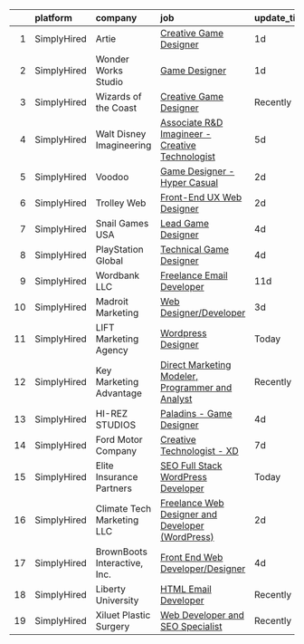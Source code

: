 

|    | platform    | company                      | job                                                                                                                                                              | update_time   | location       |
|---:|:------------|:-----------------------------|:-----------------------------------------------------------------------------------------------------------------------------------------------------------------|:--------------|:---------------|
|  1 | SimplyHired | Artie                        | [Creative Game Designer](https://www.simplyhired.com/job/jAPfhzlqYAJE8J6LHwrfWP9yl4mzQOEepNoL_y42MLKaCtFICluczw?q=creative+programmer)                           | 1d            | Remote         |
|  2 | SimplyHired | Wonder Works Studio          | [Game Designer](https://www.simplyhired.com/job/tK2SMhVyJcBVSObjlHd7mJrYrNQkopyz5WKkjvkt70HlWnFvotrJbw?q=creative+programmer)                                    | 1d            | Arlington, TX  |
|  3 | SimplyHired | Wizards of the Coast         | [Creative Game Designer](https://www.simplyhired.com/job/3U5NPAcld9zZ3VOc-NItCD-NzNvgqaZqPjmcmGZRZsaeN5WygOP2eA?q=creative+programmer)                           | Recently      | Renton, WA     |
|  4 | SimplyHired | Walt Disney Imagineering     | [Associate R&D Imagineer - Creative Technologist](https://www.simplyhired.com/job/IUPxdsyhfCDHwkDlphIuDwK1mwkyVWzdhd89r1DDBnBLu4D8tS6o-Q?q=creative+programmer)  | 5d            | Glendale, CA   |
|  5 | SimplyHired | Voodoo                       | [Game Designer - Hyper Casual](https://www.simplyhired.com/job/nrNi-efftHdZ_R-PvjisMGsI2zQCb6FBldSmSPhu1ESqIMEoJUZ2uQ?q=creative+programmer)                     | 2d            | Remote         |
|  6 | SimplyHired | Trolley Web                  | [Front-End UX Web Designer](https://www.simplyhired.com/job/QpPKvuRfsUX6U20dpzNXvbNmXDB6P2MQxMPi2d-q_spIvDkfwc2dIw?q=creative+programmer)                        | 2d            | Remote         |
|  7 | SimplyHired | Snail Games USA              | [Lead Game Designer](https://www.simplyhired.com/job/EY7Oapu30bOdn8vyR8LomOVGno446LKBP_PzuSrXhFmjksGn5YKsZA?q=creative+programmer)                               | 4d            | Remote         |
|  8 | SimplyHired | PlayStation Global           | [Technical Game Designer](https://www.simplyhired.com/job/7w_m75tVSsdJfGG8-BgfsQgtgZU-8DR3pOviWnktF4KtuZ_7hTMJow?q=creative+programmer)                          | 4d            | San Diego, CA  |
|  9 | SimplyHired | Wordbank LLC                 | [Freelance Email Developer](https://www.simplyhired.com/job/sx2d2cgWl_ZQTzz1OX1Od5QdPeJ8LNxqDrYUuOjNYPUXHdM4ZISimQ?q=creative+programmer)                        | 11d           | Remote         |
| 10 | SimplyHired | Madroit Marketing            | [Web Designer/Developer](https://www.simplyhired.com/job/2ECCZKv_yRidqYSoG3u4dtl6EIssDNlefGaCRzsDoIHb3JnxZOP6Lw?q=creative+programmer)                           | 3d            | Remote         |
| 11 | SimplyHired | LIFT Marketing Agency        | [Wordpress Designer](https://www.simplyhired.com/job/Q_c0dPIknWiGda4WUnzVuUYxryU-NjP8Hwa0kapQhsRQW6xBOeMWtQ?q=creative+programmer)                               | Today         | Fort Worth, TX |
| 12 | SimplyHired | Key Marketing Advantage      | [Direct Marketing Modeler, Programmer and Analyst](https://www.simplyhired.com/job/4p2uYsb0Brv0dgLudlR_74Ka76R1azG0I7DJ7k8BVtlMJ4gr406BAg?q=creative+programmer) | Recently      | Newtown, CT    |
| 13 | SimplyHired | HI-REZ STUDIOS               | [Paladins - Game Designer](https://www.simplyhired.com/job/5r-_b3mfLX359J1SgSSgz3YrA6TOBYLzyFuUssq8vmUTT0kHdimJfg?q=creative+programmer)                         | 4d            | Remote         |
| 14 | SimplyHired | Ford Motor Company           | [Creative Technologist - XD](https://www.simplyhired.com/job/-xKDuHhkzG5Adx14kYxnyOdpEiJmo4UlPpV5jIc2V60_8-0QACTXCQ?q=creative+programmer)                       | 7d            | Dearborn, MI   |
| 15 | SimplyHired | Elite Insurance Partners     | [SEO Full Stack WordPress Developer](https://www.simplyhired.com/job/Fjhwa743HmxsXoBIr8luOdotWNUyyIHQpj3uX0fJ-WOP3BNSK5Amow?q=creative+programmer)               | Today         | Remote         |
| 16 | SimplyHired | Climate Tech Marketing LLC   | [Freelance Web Designer and Developer (WordPress)](https://www.simplyhired.com/job/S_9EoZ8wLXhSScJU2itoPn5Mue1LWSwTjpycuMtZ41y8I2Bx_hlO3A?q=creative+programmer) | 2d            | Remote         |
| 17 | SimplyHired | BrownBoots Interactive, Inc. | [Front End Web Developer/Designer](https://www.simplyhired.com/job/QF57r1Ws90BaSzqgtkoPJgiyno4kluFF-nplflREBh9gzFuPweI8MQ?q=creative+programmer)                 | 4d            | Remote         |
| 18 | SimplyHired | Liberty University           | [HTML Email Developer](https://www.simplyhired.com/job/n7ZBIoizNvg1vnbsiAIDufegw0i4ApkD0M26QH770WAN4RoUlue8Ew?q=creative+programmer)                             | Recently      | Remote         |
| 19 | SimplyHired | Xiluet Plastic Surgery       | [Web Developer and SEO Specialist](https://www.simplyhired.com/job/jx4cBHL69kqrwIC7sF2kDKcJuQz8UQ4g_g91y5Bhb3441EdVxTeIEQ?q=creative+programmer)                 | Recently      | Miami, FL      |